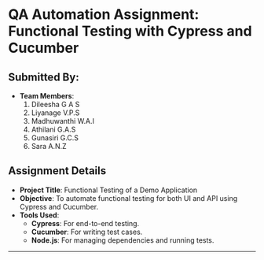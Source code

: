 # QA Automation Assignment: Functional Testing with Cypress and Cucumber

## Submitted By:
- **Team Members**:
  1. Dileesha G A S
  2. Liyanage V.P.S
  3. Madhuwanthi W.A.I 
  4. Athilani G.A.S
  5. Gunasiri G.C.S
  6. Sara A.N.Z

## Assignment Details
- **Project Title**: Functional Testing of a Demo Application
- **Objective**: To automate functional testing for both UI and API using Cypress and Cucumber.
- **Tools Used**:
  - **Cypress**: For end-to-end testing.
  - **Cucumber**: For writing test cases.
  - **Node.js**: For managing dependencies and running tests.

---


